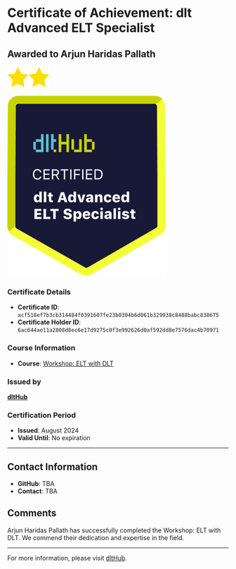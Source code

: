 
# Certificate of Achievement: dlt Advanced ELT Specialist

## Awarded to **Arjun Haridas Pallath**

<img src="../badges/star.png" width="48"><img src="../badges/star.png" width="48">

![Course Image](../badges/advanced_etl_specialist.png)

### Certificate Details
- **Certificate ID**: `acf518ef7b3cb314484f0391607fe23b0304b6d061b329938c8488babc838675`
- **Certificate Holder ID**: `6ac644ae11a2808d8ec6e17d9275c0f3e992626d0af592dd8e7576dac4b70971`

### Course Information
- **Course**: [Workshop: ELT with DLT](https://github.com/dlt-hub/dlthub-education/tree/main/workshops/workshop_august_2024)

### Issued by
[**dltHub**](https://dlthub.com/) 

### Certification Period
- **Issued**: August 2024
- **Valid Until**: No expiration

---

## Contact Information
- **GitHub**: TBA
- **Contact**: TBA

## Comments
Arjun Haridas Pallath has successfully completed the Workshop: ELT with DLT. We commend their dedication and expertise in the field.

---

For more information, please visit [dltHub](https://dlthub.com/).
    